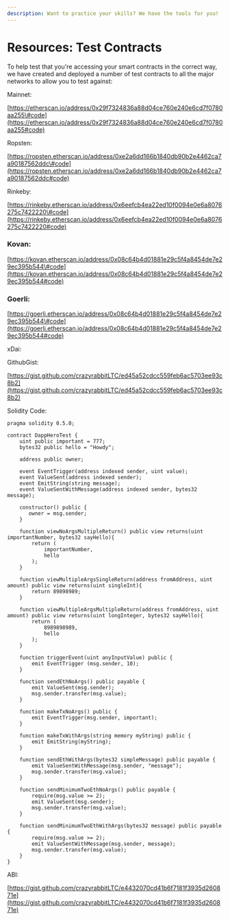```yaml
---
description: Want to practice your skills? We have the tools for you!
---
```


# Resources: Test Contracts

To help test that you're accessing your smart contracts in the correct way, we have created and deployed a number of test contracts to all the major networks to allow you to test against: 



Mainnet: 

[https://etherscan.io/address/0x29f7324836a88d04ce760e240e6cd7f0780aa255\#code](https://etherscan.io/address/0x29f7324836a88d04ce760e240e6cd7f0780aa255#code)

Ropsten:

[https://ropsten.etherscan.io/address/0xe2a6dd166b1840db90b2e4462ca7a90187562ddc\#code](https://ropsten.etherscan.io/address/0xe2a6dd166b1840db90b2e4462ca7a90187562ddc#code)

Rinkeby:

[https://rinkeby.etherscan.io/address/0x6eefcb4ea22ed10f0094e0e6a8076275c7422220\#code](https://rinkeby.etherscan.io/address/0x6eefcb4ea22ed10f0094e0e6a8076275c7422220#code)

### Kovan: 

[https://kovan.etherscan.io/address/0x08c64b4d01881e29c5f4a8454de7e29ec395b544\#code](https://kovan.etherscan.io/address/0x08c64b4d01881e29c5f4a8454de7e29ec395b544#code)

### Goerli:

[https://goerli.etherscan.io/address/0x08c64b4d01881e29c5f4a8454de7e29ec395b544\#code](https://goerli.etherscan.io/address/0x08c64b4d01881e29c5f4a8454de7e29ec395b544#code)

xDai: 





GithubGist: 

[https://gist.github.com/crazyrabbitLTC/ed45a52cdcc559feb6ac5703ee93c8b2](https://gist.github.com/crazyrabbitLTC/ed45a52cdcc559feb6ac5703ee93c8b2)

Solidity Code: 

```text
pragma solidity 0.5.0;

contract DappHeroTest {
    uint public important = 777;
    bytes32 public hello = "Howdy";
    
    address public owner;
    
    event EventTrigger(address indexed sender, uint value);
    event ValueSent(address indexed sender);
    event EmitString(string message);
    event ValueSentWithMessage(address indexed sender, bytes32 message);

    constructor() public {
       owner = msg.sender;
    }

    function viewNoArgsMultipleReturn() public view returns(uint importantNumber, bytes32 sayHello){
        return (
            importantNumber,
            hello
        );
    }
    
    function viewMultipleArgsSingleReturn(address fromAddress, uint amount) public view returns(uint singleInt){
        return 89898989;
    }
    
    function viewMultipleArgsMultipleReturn(address fromAddress, uint amount) public view returns(uint longInteger, bytes32 sayHello){
        return (
            8989898989,
            hello
        );
    }

    function triggerEvent(uint anyInputValue) public {
        emit EventTrigger (msg.sender, 10);
    }

    function sendEthNoArgs() public payable {
        emit ValueSent(msg.sender);
        msg.sender.transfer(msg.value);
    }
    
    function makeTxNoArgs() public {
        emit EventTrigger(msg.sender, important);
    }
    
    function makeTxWithArgs(string memory myString) public {
        emit EmitString(myString);
    }

    function sendEthWithArgs(bytes32 simpleMessage) public payable {
        emit ValueSentWithMessage(msg.sender, "message");
        msg.sender.transfer(msg.value);
    }

    function sendMinimumTwoEthNoArgs() public payable {
        require(msg.value >= 2);
        emit ValueSent(msg.sender);
        msg.sender.transfer(msg.value);
    }

    function sendMinimumTwoEthWithArgs(bytes32 message) public payable {
        require(msg.value >= 2);
        emit ValueSentWithMessage(msg.sender, message);
        msg.sender.transfer(msg.value);
    }
}
```

ABI: 

[https://gist.github.com/crazyrabbitLTC/e4432070cd41b6f7181f3935d260871e](https://gist.github.com/crazyrabbitLTC/e4432070cd41b6f7181f3935d260871e)

